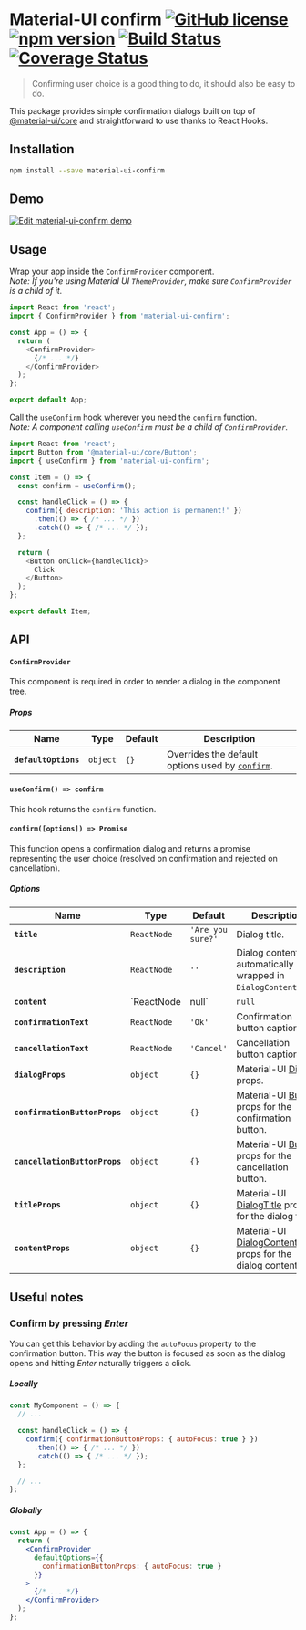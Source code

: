 # Material-UI confirm [![GitHub license](https://img.shields.io/badge/license-MIT-blue.svg)](https://github.com/jonatanklosko/material-ui-confirm/blob/master/LICENSE) [![npm version](https://img.shields.io/npm/v/material-ui-confirm.svg)](https://www.npmjs.com/package/material-ui-confirm) [![Build Status](https://travis-ci.org/jonatanklosko/material-ui-confirm.svg?branch=master)](https://travis-ci.org/jonatanklosko/material-ui-confirm) [![Coverage Status](https://coveralls.io/repos/github/jonatanklosko/material-ui-confirm/badge.svg?branch=master)](https://coveralls.io/github/jonatanklosko/material-ui-confirm?branch=master)

> Confirming user choice is a good thing to do, it should also be easy to do.

This package provides simple confirmation dialogs built on top of [@material-ui/core](https://material-ui.com/)
and straightforward to use thanks to React Hooks.

## Installation

```sh
npm install --save material-ui-confirm
```

## Demo

[![Edit material-ui-confirm demo](https://codesandbox.io/static/img/play-codesandbox.svg)](https://codesandbox.io/s/materialuiconfirm-demo-hzzdr?fontsize=14)

## Usage

Wrap your app inside the `ConfirmProvider` component.\
*Note: If you're using Material UI `ThemeProvider`, make sure `ConfirmProvider` is a child of it.*

```js
import React from 'react';
import { ConfirmProvider } from 'material-ui-confirm';

const App = () => {
  return (
    <ConfirmProvider>
      {/* ... */}
    </ConfirmProvider>
  );
};

export default App;
```

Call the `useConfirm` hook wherever you need the `confirm` function.\
*Note: A component calling `useConfirm` must be a child of `ConfirmProvider`.*

```js
import React from 'react';
import Button from '@material-ui/core/Button';
import { useConfirm } from 'material-ui-confirm';

const Item = () => {
  const confirm = useConfirm();

  const handleClick = () => {
    confirm({ description: 'This action is permanent!' })
      .then(() => { /* ... */ })
      .catch(() => { /* ... */ });
  };

  return (
    <Button onClick={handleClick}>
      Click
    </Button>
  );
};

export default Item;
```

## API

#### `ConfirmProvider`

This component is required in order to render a dialog in the component tree.

##### Props

| Name | Type | Default | Description |
| ---- | ---- | ------- | ----------- |
| **`defaultOptions`** | `object` | `{}` | Overrides the default options used by [`confirm`](#useconfirm-confirm). |

#### `useConfirm() => confirm`

This hook returns the `confirm` function.

#### `confirm([options]) => Promise`

This function opens a confirmation dialog and returns a promise
representing the user choice (resolved on confirmation and rejected on cancellation).

##### Options

| Name | Type | Default | Description |
| ---- | ---- | ------- | ----------- |
| **`title`** | `ReactNode` | `'Are you sure?'` | Dialog title. |
| **`description`** | `ReactNode` | `''` | Dialog content, automatically wrapped in `DialogContentText`. |
| **`content`** | `ReactNode | null` | `null` | Dialog content, same as `description` but not wrapped in `DialogContentText`. Supersedes `description` if present. |
| **`confirmationText`** | `ReactNode` | `'Ok'` | Confirmation button caption. |
| **`cancellationText`** | `ReactNode` | `'Cancel'` | Cancellation button caption. |
| **`dialogProps`** | `object` | `{}` | Material-UI [Dialog](https://material-ui.com/api/dialog/#props) props. |
| **`confirmationButtonProps`** | `object` | `{}` | Material-UI [Button](https://material-ui.com/api/button/#props) props for the confirmation button. |
| **`cancellationButtonProps`** | `object` | `{}` | Material-UI [Button](https://material-ui.com/api/dialog/#props) props for the cancellation button. |
| **`titleProps`** | `object` | `{}` | Material-UI [DialogTitle](https://mui.com/api/dialog-title/#props) props for the dialog title. |
| **`contentProps`** | `object` | `{}` | Material-UI [DialogContent](https://mui.com/api/dialog-content/#props) props for the dialog content. |

## Useful notes

### Confirm by pressing *Enter*

You can get this behavior by adding the `autoFocus` property to the confirmation button.
This way the button is focused as soon as the dialog opens and hitting *Enter*
naturally triggers a click.

##### Locally

```jsx
const MyComponent = () => {
  // ...

  const handleClick = () => {
    confirm({ confirmationButtonProps: { autoFocus: true } })
      .then(() => { /* ... */ })
      .catch(() => { /* ... */ });
  };

  // ...
};
```

##### Globally

```jsx
const App = () => {
  return (
    <ConfirmProvider
      defaultOptions={{
        confirmationButtonProps: { autoFocus: true }
      }}
    >
      {/* ... */}
    </ConfirmProvider>
  );
};
```
